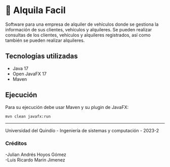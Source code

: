 # 👺 Alquila Facil

Software para una empresa de alquiler de vehículos donde se gestiona la información de sus clientes, vehículos y alquileres. Se pueden realizar consultas de los clientes, vehículos y alquileres registrados, así como también se pueden realizar alquileres.

## Tecnologías utilizadas
- Java 17
- Open JavaFX 17
- Maven

## Ejecución

Para su ejecución debe usar Maven y su plugin de JavaFX:

```
mvn clean javafx:run
```

---

Universidad del Quindío - Ingeniería de sistemas y computación - 2023-2

### Créditos

-Julian Andrés Hoyos Gómez  
-Luis Ricardo Marin Jimenez
